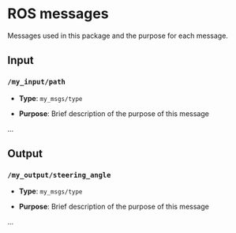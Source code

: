 # ROS messages

Messages used in this package and the purpose for each message.

## Input

### `/my_input/path`

- **Type**: `my_msgs/type`

- **Purpose**: Brief description of the purpose of this message

...

## Output

### `/my_output/steering_angle`

- **Type**: `my_msgs/type`

- **Purpose**: Brief description of the purpose of this message

...
